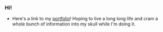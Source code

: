### Hi!

- Here's a link to my [portfolio](https://rorylkd.github.io/Portfolio_4.0/)!
Hoping to live a long long life and cram a whole bunch of information into my skull while I'm doing it.
